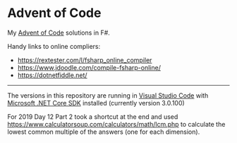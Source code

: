 # Advent of Code

My [Advent of Code](https://adventofcode.com/) solutions in F#.


Handy links to online compliers:

- https://rextester.com/l/fsharp_online_compiler
- https://www.jdoodle.com/compile-fsharp-online/
- https://dotnetfiddle.net/


----

The versions in this repository are running in [Visual Studio Code](https://code.visualstudio.com/) with [Microsoft .NET Core SDK](https://dotnet.microsoft.com/download) installed (currently version 3.0.100)


For 2019 Day 12 Part 2 took a shortcut at the end and used https://www.calculatorsoup.com/calculators/math/lcm.php to calculate the lowest common multiple of the answers (one for each dimension).